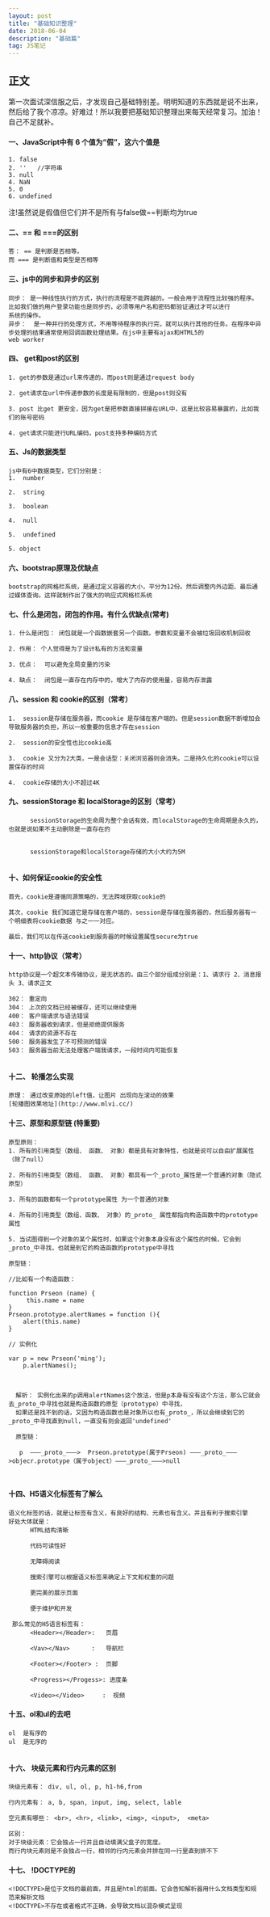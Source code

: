 ```yaml
---
layout: post
title: "基础知识整理"
date: 2018-06-04
description: "基础篇"
tag: JS笔记 
---
```


## 正文
  第一次面试深信服之后，才发现自己基础特别差。明明知道的东西就是说不出来，然后给了我个凉凉。好难过！所以我要把基础知识整理出来每天经常复习。加油！
  自己不足就补。<br>
  
  
  
  
  ####  一、JavaScript中有 6 个值为“假”，这六个值是
```
1. false
2. ''   //字符串
3. null
4. NaN
5. 0
6. undefined
```
注!虽然说是假值但它们并不是所有与false做==判断均为true
<br>

 ####  二、== 和 ===的区别
 ```
 答： == 是判断是否相等。
 而 === 是判断值和类型是否相等
 
 ```
#### 三、js中的同步和异步的区别
```
同步： 是一种线性执行的方式，执行的流程是不能跨越的。一般会用于流程性比较强的程序。比如我们做的用户登录功能也是同步的，必须等用户名和密码都验证通过才可以进行
系统的操作。
异步：  是一种并行的处理方式，不用等待程序的执行完，就可以执行其他的任务。在程序中异步处理的结果通常使用回调函数处理结果。在js中主要有ajax和HTML5的
web worker
```
#### 四、 get和post的区别

```
1. get的参数是通过url来传递的，而post则是通过request body 

2. get请求在url中传递参数的长度是有限制的，但是post则没有

3. post 比get 更安全，因为get是把参数直接拼接在URL中，这是比较容易暴露的，比如我们的账号密码

4. get请求只能进行URL编码，post支持多种编码方式
```
#### 五、Js的数据类型

```
js中有6中数据类型，它们分别是：
1.  number

2.  string

3.  boolean

4.  null

5.  undefined

5. object

```

#### 六、bootstrap原理及优缺点

```
bootstrap的网格栏系统，是通过定义容器的大小，平分为12份。然后调整内外边距、最后通过媒体查询。这样就制作出了强大的响应式网格栏系统

```

#### 七、什么是闭包，闭包的作用。有什么优缺点(常考)

```
1. 什么是闭包： 闭包就是一个函数嵌套另一个函数。参数和变量不会被垃圾回收机制回收

2. 作用： 个人觉得是为了设计私有的方法和变量

3. 优点：  可以避免全局变量的污染

4. 缺点：  闭包是一直存在内存中的，增大了内存的使用量，容易内存泄露

```
#### 八、session 和 cookie的区别（常考）

```
1.  session是存储在服务器，而cookie 是存储在客户端的。但是session数据不断增加会导致服务器的负担，所以一般重要的信息才存在session

2.  session的安全性也比cookie高

3.  cookie 又分为2大类，一是会话型：关闭浏览器则会消失。二是持久化的cookie可以设置保存的时间

4.  cookie存储的大小不超过4K
```
#### 九、sessionStorage 和 localStorage的区别（常考）

```
      sessionStorage的生命周为整个会话有效，而localStorage的生命周期是永久的，也就是说如果不主动删除是一直存在的
      
      
      sessionStorage和localStorage存储的大小大约为5M


```
#### 十、如何保证cookie的安全性

```
首先，cookie是遵循同源策略的，无法跨域获取cookie的

其次，cookie 我们知道它是存储在客户端的，session是存储在服务器的，然后服务器有一个明细表将cookie数据 与之一一对应。

最后，我们可以在传送cookie到服务器的时候设置属性secure为true

```

#### 十一、http协议（常考）

```
http协议是一个超文本传输协议，是无状态的。由三个部分组成分别是：1、请求行 2、消息报头 3、请求正文 

302： 重定向
304： 上次的文档已经被缓存，还可以继续使用
400： 客户端请求与语法错误
403： 服务器收到请求，但是拒绝提供服务
404： 请求的资源不存在
500： 服务器发生了不可预测的错误
503： 服务器当前无法处理客户端我请求，一段时间内可能恢复


```
#### 十二、 轮播怎么实现
```
原理： 通过改变原始的left值，让图片 出现向左滚动的效果
[轮播图效果地址](http://www.mlvi.cc/)
```
#### 十三、原型和原型链 (特重要)

```
原型原则： 
1. 所有的引用类型（数组、 函数、 对象）都是具有对象特性，也就是说可以自由扩展属性（除了null）

2. 所有的引用类型（数组、 函数、 对象）都具有一个_proto_属性是一个普通的对象（隐式原型）

3. 所有的函数都有一个prototype属性 为一个普通的对象

4. 所有的引用类型（数组、函数、 对象）的_proto_ 属性都指向构造函数中的prototype属性

5. 当试图得到一个对象的某个属性时，如果这个对象本身没有这个属性的时候，它会到_proto_中寻找，也就是到它的构造函数的prototype中寻找

原型链：  

//比如有一个构造函数： 

function Prseon (name) {
     this.name = name
}
Prseon.prototype.alertNames = function (){
    alert(this.name) 
}

// 实例化

var p = new Prseon('ming');
    p.alertNames();
    
    
    
  解析： 实例化出来的p调用alertNames这个放法，但是p本身有没有这个方法，那么它就会去_proto_中寻找也就是构造函数的原型（prototype）中寻找，
  如果还是找不到的话，又因为构造函数也是对象所以也有_proto_，所以会继续到它的_proto_中寻找直到null，一直没有则会返回'undefined'
  
  原型链：
  
   p  ———_proto_———>  Prseon.prototype(属于Prseon) ———_proto_———>objecr.prototype（属于object）———_proto_———>null
  
   

```
#### 十四、H5语义化标签有了解么

```
语义化标签的话，就是让标签有含义，有良好的结构、元素也有含义。并且有利于搜索引擎
好处大体就是：
      HTML结构清晰
      
      代码可读性好
      
      无障碍阅读
      
      搜索引擎可以根据语义标签来确定上下文和权重的问题
      
      更完美的展示页面
      
      便于维护和开发
      
 那么常见的H5语言标签有：
      <Header></Header>:   页眉
      
      <Vav></Nav>      :   导航栏
      
      <Footer></Footer> :  页脚
      
      <Progress></Progess>: 进度条
      
      <Video></Video>     :  视频

```
#### 十五、ol和ul的去吧
```
ol  是有序的
ul  是无序的


```
#### 十六、 块级元素和行内元素的区别


```
块级元素有： div, ul, ol, p, h1-h6,from

行内元素有： a, b, span, input, img, select, lable

空元素有哪些： <br>, <hr>, <link>, <img>, <input>,  <meta>

区别： 
对于块级元素：它会独占一行并且自动填满父盒子的宽度。
而行内块元素则是不会独占一行，相邻的行内元素会并排在同一行里直到排不下

```
#### 十七、 !DOCTYPE的

```
<!DOCTYPE>是位于文档的最前面，并且是html的前面。它会告知解析器用什么文档类型和规范来解析文档
<!DOCTYPE>不存在或者格式不正确，会导致文档以混杂模式呈现

```


